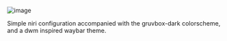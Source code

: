 ![image](https://github.com/user-attachments/assets/6b9a520e-ba28-427b-8b05-36a028070524)


Simple niri configuration accompanied with the gruvbox-dark colorscheme, and a dwm inspired waybar theme.

